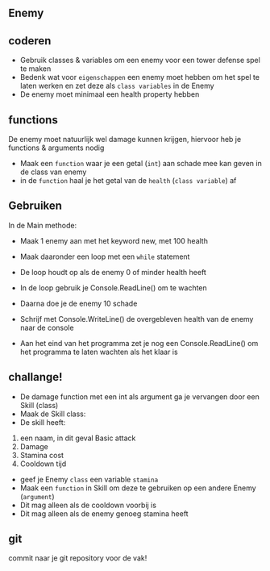 ## Enemy



## coderen

- Gebruik classes & variables om een enemy voor een tower defense spel te maken
- Bedenk wat voor `eigenschappen` een enemy moet hebben om het spel te laten werken en zet deze als `class variables` in de Enemy
- De enemy moet minimaal een health property hebben


## functions
De enemy moet natuurlijk wel damage kunnen krijgen, hiervoor heb je functions & arguments nodig

- Maak een `function` waar je een getal (`int`) aan schade mee kan geven in de class van enemy
- in de `function` haal je het getal van de `health` (`class variable`) af


## Gebruiken

In de Main methode:
- Maak 1 enemy aan met het keyword new, met 100 health
- Maak daaronder een loop met een `while` statement
- De loop houdt op als de enemy 0 of minder health heeft 
- In de loop gebruik je Console.ReadLine() om te wachten
- Daarna doe je de enemy 10 schade
- Schrijf met Console.WriteLine() de overgebleven health van de enemy naar de console

- Aan het eind van het programma zet je nog een Console.ReadLine() om het programma te laten wachten als het klaar is


## challange!

- De damage function met een int als argument ga je vervangen door een Skill (class)
- Maak de Skill class:
- De skill heeft:
1. een naam, in dit geval Basic attack
2. Damage
3. Stamina cost 
4. Cooldown tijd

- geef je Enemy `class` een variable `stamina`
- Maak een `function` in Skill om deze te gebruiken op een andere Enemy (`argument`)
- Dit mag alleen als de cooldown voorbij is
- Dit mag alleen als de enemy genoeg stamina heeft


## git

commit naar je git repository voor de vak!